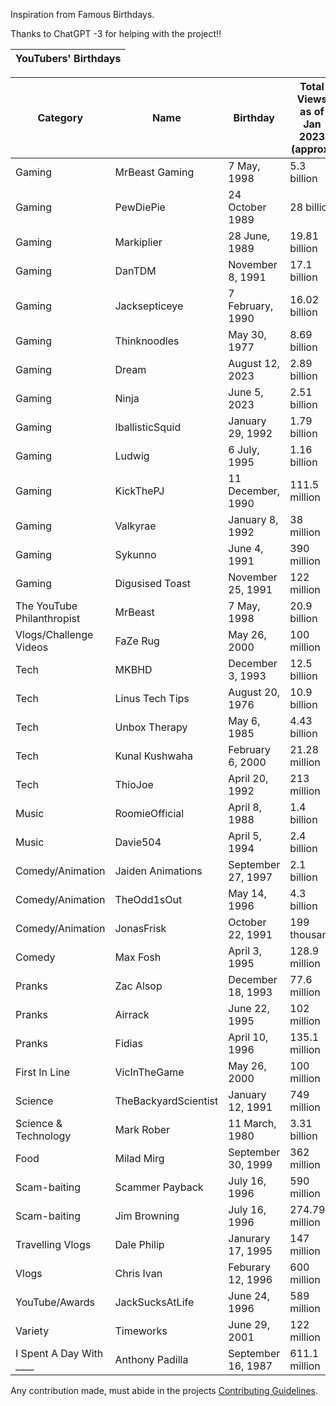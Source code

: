Inspiration from Famous Birthdays.

Thanks to ChatGPT -3 for helping with the project!!

| YouTubers' Birthdays |
| -------------------- |

 **Category**               | **Name**             | **Birthday**                   | **Total Views as of Jan 2023 (approx)** 
----------------------------|----------------------|--------------------------------|-----------------------------------------
 Gaming                     | MrBeast Gaming       | 7 May, 1998                    | 5.3 billion                             
 Gaming                     | PewDiePie            | 24 October 1989                | 28 billion                              
 Gaming                     | Markiplier           | 28 June, 1989                  | 19.81 billion                           
 Gaming                     | DanTDM               | November 8, 1991               | 17.1 billion                            
 Gaming                     | Jacksepticeye        | 7 February, 1990               | 16.02 billion                           
 Gaming                     | Thinknoodles         | May 30, 1977                   | 8.69 billion                            
 Gaming                     | Dream                | August 12, 2023                | 2.89 billion                            
 Gaming                     | Ninja                | June 5, 2023                   | 2.51 billion                            
 Gaming                     | IballisticSquid      | January 29, 1992               | 1.79 billion                            
 Gaming                     | Ludwig               | 6 July, 1995                   | 1.16 billion                            
 Gaming                     | KickThePJ            | 11 December, 1990              | 111.5 million                           
 Gaming                     | Valkyrae             | January 8, 1992                | 38 million                              
 Gaming                     | Sykunno              | June 4, 1991                   | 390 million                             
 Gaming                     | Digusised Toast      | November 25, 1991              | 122 million                             
 The YouTube Philanthropist | MrBeast              |  7 May, 1998                   | 20.9 billion      
 Vlogs/Challenge Videos     | FaZe Rug             | May 26, 2000                   | 100 million                             
 Tech                       | MKBHD                | December 3, 1993               | 12.5 billion                            
 Tech                       | Linus Tech Tips      | August 20, 1976                | 10.9 billion                            
 Tech                       | Unbox Therapy        | May 6, 1985                    | 4.43 billion                            
 Tech                       | Kunal Kushwaha       | February 6, 2000               | 21.28 million                           
 Tech                       | ThioJoe              | April 20, 1992                 | 213 million                             
 Music                      | RoomieOfficial       | April 8, 1988                  | 1.4 billion                             
 Music                      | Davie504             | April 5, 1994                  | 2.4 billion                             
 Comedy/Animation           | Jaiden Animations    | September 27, 1997             | 2.1 billion                             
 Comedy/Animation           | TheOdd1sOut          | May 14, 1996                   | 4.3 billion                             
 Comedy/Animation           | JonasFrisk           | October 22, 1991               | 199 thousand                            
 Comedy                     | Max Fosh             | April 3, 1995                  | 128.9 million                           
 Pranks                     | Zac Alsop            | December 18, 1993              | 77.6 million                            
 Pranks                     | Airrack              | June 22, 1995                  | 102 million                             
 Pranks                     | Fidias               | April 10, 1996                 | 135.1 million                           
 First In Line              | VicInTheGame         | May 26, 2000                   | 100 million                             
 Science                    | TheBackyardScientist | January 12, 1991               | 749 million                             
 Science & Technology       | Mark Rober           | 11 March, 1980                 | 3.31 billion                            
 Food                       | Milad Mirg           | September 30, 1999             | 362 million                             
 Scam-baiting               | Scammer Payback      | July 16, 1996                  | 590 million                             
 Scam-baiting               | Jim Browning         | July 16, 1996                  | 274.79 million                          
 Travelling Vlogs           | Dale Philip          | Janurary 17, 1995              | 147 million                             
 Vlogs                      | Chris Ivan           | Feburary 12, 1996              | 600 million                             
 YouTube/Awards             | JackSucksAtLife      | June 24, 1996                  | 589 million                             
 Variety                    | Timeworks            | June 29, 2001                  | 122 million                             
 I Spent A Day With ____    | Anthony Padilla      | September 16, 1987             | 611.1 million                           



Any contribution made, must abide in the projects [Contributing Guidelines](.github/CONTRIBUTING.md).

